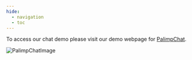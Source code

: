 ```yaml
---
hide:
  - navigation
  - toc
---
```


To access our chat demo please visit our demo webpage for [PalimpChat](http://3.213.4.62:8888/).

![PalimpChatImage](../images/palimpchat.png)

